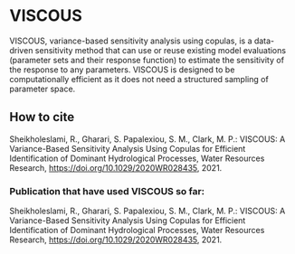 # VISCOUS

VISCOUS, variance-based sensitivity analysis using copulas, is a data-driven sensitivity method that can use or reuse existing model evaluations (parameter sets and their response function) to estimate the sensitivity of the response to any parameters. VISCOUS is designed to be computationally efficient as it does not need a structured sampling of parameter space.

## How to cite

Sheikholeslami, R., Gharari, S. Papalexiou, S. M., Clark, M. P.: VISCOUS: A Variance-Based Sensitivity Analysis Using Copulas for Efficient Identification of Dominant Hydrological Processes, Water Resources Research, https://doi.org/10.1029/2020WR028435, 2021.

### Publication that have used VISCOUS so far:

Sheikholeslami, R., Gharari, S. Papalexiou, S. M., Clark, M. P.: VISCOUS: A Variance-Based Sensitivity Analysis Using Copulas for Efficient Identification of Dominant Hydrological Processes, Water Resources Research, https://doi.org/10.1029/2020WR028435, 2021.
